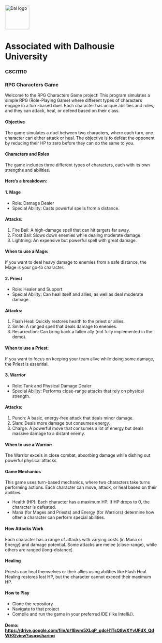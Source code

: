<img src="https://github.com/user-attachments/assets/2ad86f70-12b4-4500-997d-9f8c1874a9b5" alt="Dal logo" width="80"/>
<h1>Associated with Dalhousie University</h1>

### CSCI1110
### RPG Characters Game
Welcome to the RPG Characters Game project! This program simulates a simple RPG (Role-Playing Game) where different types of characters engage in a turn-based duel. Each character has unique abilities and roles, and they can attack, heal, or defend based on their class.

#### Objective
The game simulates a duel between two characters, where each turn, one character can either attack or heal. The objective is to defeat the opponent by reducing their HP to zero before they can do the same to you.

#### Characters and Roles
The game includes three different types of characters, each with its own strengths and abilities. 
#### Here’s a breakdown:
#### 1. Mage
- Role: Damage Dealer
- Special Ability: Casts powerful spells from a distance.
#### Attacks:
1. Fire Ball: A high-damage spell that can hit targets far away.
2. Frost Ball: Slows down enemies while dealing moderate damage.
3. Lightning: An expensive but powerful spell with great damage.

#### When to use a Mage:
If you want to deal heavy damage to enemies from a safe distance, the Mage is your go-to character.

#### 2. Priest
- Role: Healer and Support
- Special Ability: Can heal itself and allies, as well as deal moderate damage.
#### Attacks:
1. Flash Heal: Quickly restores health to the priest or allies.
2. Smite: A ranged spell that deals damage to enemies.
3. Resurrection: Can bring back a fallen ally (not fully implemented in the demo).
#### When to use a Priest: 
If you want to focus on keeping your team alive while doing some damage, the Priest is essential.

#### 3. Warrior
- Role: Tank and Physical Damage Dealer
- Special Ability: Performs close-range attacks that rely on physical strength.
#### Attacks:
1. Punch: A basic, energy-free attack that deals minor damage.
2. Slam: Deals more damage but consumes energy.
3. Charge: A powerful move that consumes a lot of energy but deals massive damage to a distant enemy.
#### When to use a Warrior: 
The Warrior excels in close combat, absorbing damage while dishing out powerful physical attacks.

#### Game Mechanics
This game uses turn-based mechanics, where two characters take turns performing actions. Each character can move, attack, or heal based on their abilities.

- Health (HP): Each character has a maximum HP. If HP drops to 0, the character is defeated.
- Mana (for Mages and Priests) and Energy (for Warriors) determine how often a character can perform special abilities.

#### How Attacks Work
Each character has a range of attacks with varying costs (in Mana or Energy) and damage potential.
Some attacks are melee (close-range), while others are ranged (long-distance).

#### Healing
Priests can heal themselves or their allies using abilities like Flash Heal.
Healing restores lost HP, but the character cannot exceed their maximum HP.

#### How to Play
- Clone the repository
- Navigate to that project
- Compile and run the game in your preferred IDE (like IntelliJ).

#### Demo: https://drive.google.com/file/d/1Bwm5XLqP_gdoH1TsQ8wXYvUFdX_QdWE3/view?usp=sharing


